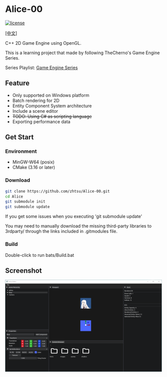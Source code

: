 # Alice-00

[![license](https://img.shields.io/github/license/zhtsu/Alice-00)](LICENSE)

[[中文]](README.zhCN.md)

C++ 2D Game Engine using OpenGL.

This is a learning project that made by following TheCherno's Game Engine Series.

Series Playlist: [Game Engine Series](https://www.youtube.com/playlist?list=PLlrATfBNZ98dC-V-N3m0Go4deliWHPFwT)

## Feature

- Only supported on Windows platform
- Batch rendering for 2D
- Entity Component System architecture
- Include a scene editor
- ~~TODO: Using C# as scripting language~~
- Exporting performance data

## Get Start

### Environment

- MinGW-W64 (posix)
- CMake (3.16 or later)

### Download

```bash
git clone https://github.com/zhtsu/Alice-00.git
cd Alice
git submodule init
git submodule update
```

If you get some issues when you executing 'git submodule update'

You may need to manually download the missing third-party libraries to 3rdparty/ through the links included in .gitmodules file.

### Build

Double-click to run bats/Build.bat

## Screenshot

![screenshots/editor.png](screenshots/editor.png)

